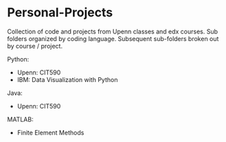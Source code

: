 # Personal-Projects
Collection of code and projects from Upenn classes and edx courses.  Sub folders organized by coding language.  Subsequent sub-folders broken out by course / project.

Python:
- Upenn: CIT590
- IBM: Data Visualization with Python

Java:
- Upenn: CIT590

MATLAB:
- Finite Element Methods
